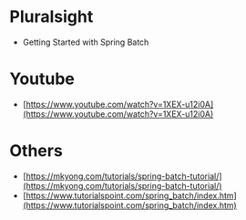 # Pluralsight
* Getting Started with Spring Batch

# Youtube
* [https://www.youtube.com/watch?v=1XEX-u12i0A](https://www.youtube.com/watch?v=1XEX-u12i0A)

# Others
* [https://mkyong.com/tutorials/spring-batch-tutorial/](https://mkyong.com/tutorials/spring-batch-tutorial/)
* [https://www.tutorialspoint.com/spring_batch/index.htm](https://www.tutorialspoint.com/spring_batch/index.htm)